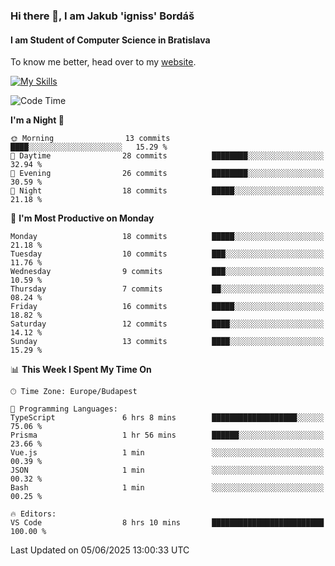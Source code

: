 ### Hi there 👋, I am Jakub 'igniss' Bordáš

#### I am Student of Computer Science in Bratislava
To know me better, head over to my [website](https://bordas.sk).

[![My Skills](https://skillicons.dev/icons?i=js,typescript,html,css,figma,svelte,vue,next,postgresql,nest,express,nodejs)](https://bordas.sk)


<!--START_SECTION:waka-->
![Code Time](http://img.shields.io/badge/Code%20Time-1%2C926%20hrs%2041%20mins-blue)

**I'm a Night 🦉** 

```text
🌞 Morning                13 commits          ████░░░░░░░░░░░░░░░░░░░░░   15.29 % 
🌆 Daytime                28 commits          ████████░░░░░░░░░░░░░░░░░   32.94 % 
🌃 Evening                26 commits          ████████░░░░░░░░░░░░░░░░░   30.59 % 
🌙 Night                  18 commits          █████░░░░░░░░░░░░░░░░░░░░   21.18 % 
```
📅 **I'm Most Productive on Monday** 

```text
Monday                   18 commits          █████░░░░░░░░░░░░░░░░░░░░   21.18 % 
Tuesday                  10 commits          ███░░░░░░░░░░░░░░░░░░░░░░   11.76 % 
Wednesday                9 commits           ███░░░░░░░░░░░░░░░░░░░░░░   10.59 % 
Thursday                 7 commits           ██░░░░░░░░░░░░░░░░░░░░░░░   08.24 % 
Friday                   16 commits          █████░░░░░░░░░░░░░░░░░░░░   18.82 % 
Saturday                 12 commits          ████░░░░░░░░░░░░░░░░░░░░░   14.12 % 
Sunday                   13 commits          ████░░░░░░░░░░░░░░░░░░░░░   15.29 % 
```


📊 **This Week I Spent My Time On** 

```text
🕑︎ Time Zone: Europe/Budapest

💬 Programming Languages: 
TypeScript               6 hrs 8 mins        ███████████████████░░░░░░   75.06 % 
Prisma                   1 hr 56 mins        ██████░░░░░░░░░░░░░░░░░░░   23.66 % 
Vue.js                   1 min               ░░░░░░░░░░░░░░░░░░░░░░░░░   00.39 % 
JSON                     1 min               ░░░░░░░░░░░░░░░░░░░░░░░░░   00.32 % 
Bash                     1 min               ░░░░░░░░░░░░░░░░░░░░░░░░░   00.25 % 

🔥 Editors: 
VS Code                  8 hrs 10 mins       █████████████████████████   100.00 % 
```


 Last Updated on 05/06/2025 13:00:33 UTC
<!--END_SECTION:waka-->
